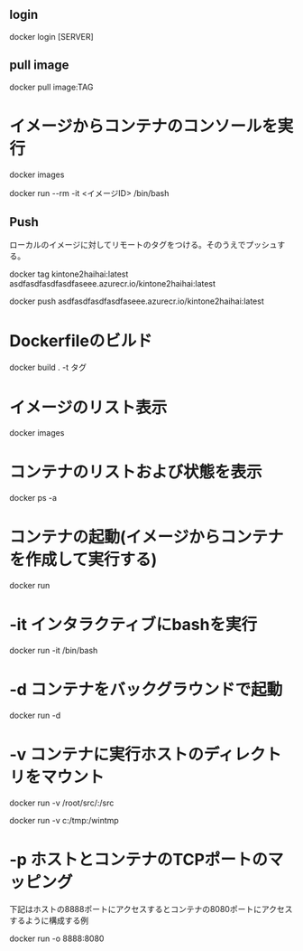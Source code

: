 
## login
docker login [SERVER]

## pull image
docker pull image:TAG

# イメージからコンテナのコンソールを実行

docker images

docker run --rm -it <イメージID> /bin/bash

## Push

ローカルのイメージに対してリモートのタグをつける。そのうえでプッシュする。

docker tag kintone2haihai:latest asdfasdfasdfasdfaseee.azurecr.io/kintone2haihai:latest

docker push asdfasdfasdfasdfaseee.azurecr.io/kintone2haihai:latest

# Dockerfileのビルド

docker build . -t タグ

# イメージのリスト表示

docker images

# コンテナのリストおよび状態を表示

docker ps -a

# コンテナの起動(イメージからコンテナを作成して実行する)

docker run <imageid>

# -it インタラクティブにbashを実行

docker run -it <imageid> /bin/bash

# -d コンテナをバックグラウンドで起動

docker run -d <imageid> <command>

# -v コンテナに実行ホストのディレクトリをマウント

docker run -v /root/src/:/src <imageid>

docker run -v c:/tmp:/wintmp <imageid>

# -p ホストとコンテナのTCPポートのマッピング

下記はホストの8888ポートにアクセスするとコンテナの8080ポートにアクセスするように構成する例

docker run -o 8888:8080 <imageid>